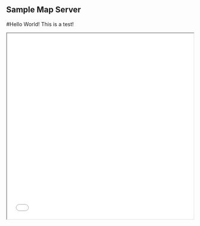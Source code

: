 ## Sample Map Server
#Hello World!
This is a test!

<iframe src="map_1.html" height="500" width="500"></iframe>
